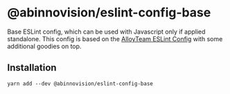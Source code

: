 # @abinnovision/eslint-config-base

Base ESLint config, which can be used with Javascript only if applied
standalone. This config is based on the
[AlloyTeam ESLint Config](https://github.com/AlloyTeam/eslint-config-alloy) with
some additional goodies on top.

## Installation

```shell
yarn add --dev @abinnovision/eslint-config-base
```

